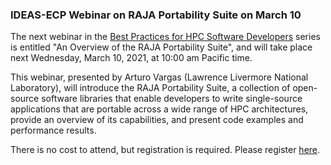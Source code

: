 ### IDEAS-ECP Webinar on RAJA Portability Suite on March 10

The next webinar in the 
[Best Practices for HPC Software Developers](http://ideas-productivity.org/events/hpc-best-practices-webinars/) 
series is entitled "An Overview of the RAJA Portability Suite",
and will take place next Wednesday, March 10, 2021, at 10:00 am 
Pacific time.

This webinar, presented by Arturo Vargas (Lawrence Livermore National 
Laboratory), will introduce the RAJA Portability Suite, a collection of 
open-source software libraries that enable developers to write single-source
applications that are portable across a wide range of HPC architectures, 
provide an overview of its capabilities, and present code examples and 
performance results. 

There is no cost to attend, but registration is required. Please register
[here](https://www.exascaleproject.org/event/raja-210310/).
